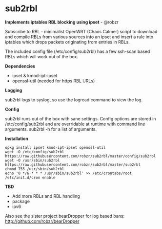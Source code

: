 # sub2rbl
**Implements iptables RBL blocking using ipset** - @robzr

Subscribe to RBL - minimalist OpenWRT (Chaos Calmer) script to download
and compile RBLs from various sources into an ipset and insert a rule
into iptables which drops packets originating from entries in RBLs.

The included config file (/etc/config/sub2rbl) has a few ssh-scan based 
RBLs which will work out of the box.

**Dependencies**
- ipset & kmod-ipt-ipset
- openssl-util (needed for https RBL URLs)

**Logging**

sub2rbl logs to syslog, so use the logread command to view the log.

**Config**

sub2rbl runs out of the box with sane settings. Config options are 
stored in /etc/config/sub2rbl and are overridable at runtime with 
command line arguments.  sub2rbl -h for a list of arguments.

**Installation**

	opkg install ipset kmod-ipt-ipset openssl-util
	wget -O /etc/config/sub2rbl https://raw.githubusercontent.com/robzr/sub2rbl/master/config/sub2rbl
	wget -O /usr/sbin/sub2rbl https://raw.githubusercontent.com/robzr/sub2rbl/master/sub2rbl
	chmod 755 /usr/sbin/sub2rbl
	echo '0 */6 * * * /usr/sbin/sub2rbl' >> /etc/crontabs/root
	/etc/init.d/cron enable

**TBD**
- Add more RBLs and RBL handling
- package
- ipv6

Also see the sister project bearDropper for log based bans: http://github.com/robzr/bearDropper
